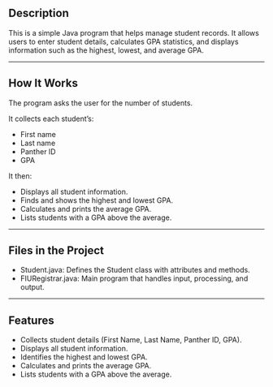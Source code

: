 ## Description

This is a simple Java program that helps manage student records. It allows users to enter student details, calculates GPA statistics, and displays information such as the highest, lowest, and average GPA.

---------------------------------------

## How It Works

The program asks the user for the number of students.

It collects each student’s:
* First name
* Last name
* Panther ID
* GPA

It then:
* Displays all student information.
* Finds and shows the highest and lowest GPA.
* Calculates and prints the average GPA.
* Lists students with a GPA above the average.

----------------------------------------

## Files in the Project
* Student.java: Defines the Student class with attributes and methods.
* FIURegistrar.java: Main program that handles input, processing, and output.

----------------------------------------

## Features
* Collects student details (First Name, Last Name, Panther ID, GPA).
* Displays all student information.
* Identifies the highest and lowest GPA.
* Calculates and prints the average GPA.
* Lists students with a GPA above the average.
